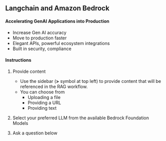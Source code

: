## Langchain and Amazon Bedrock

#### Accelerating GenAI Applications into Production

- Increase Gen AI accuracy
- Move to production faster
- Elegant APIs, powerful ecosystem integrations
- Built in security, compliance

#### Instructions

1. Provide content

    - Use the sidebar (**>** symbol at top left) to provide content that will be referenced in the RAG workflow.
    - You can choose from
        - Uploading a file
        - Providing a URL 
        - Providing text

2. Select your preferred LLM from the available Bedrock Foundation Models

3. Ask a question below
